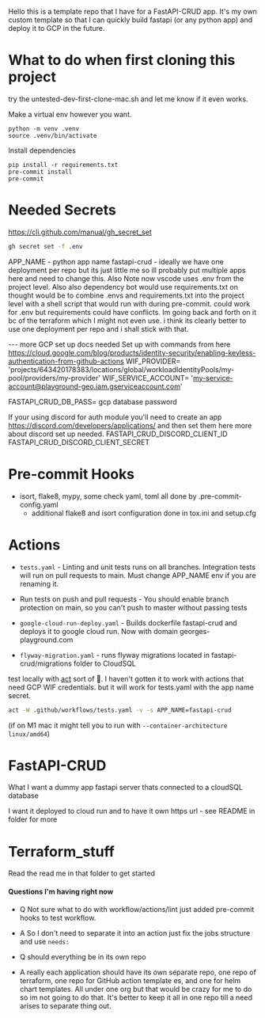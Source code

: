 Hello this is a template repo that I have for a FastAPI-CRUD app. It's my own custom template so that I can quickly build fastapi (or any python app) and deploy it to GCP in the future.

# What to do when first cloning this project
try the untested-dev-first-clone-mac.sh and let me know if it even works.

Make a virtual env however you want.
```
python -m venv .venv
source .venv/bin/activate
```

Install dependencies
```
pip install -r requirements.txt
pre-commit install
pre-commit
```

# Needed Secrets
https://cli.github.com/manual/gh_secret_set
```sh
gh secret set -f .env
```

APP_NAME - python app name fastapi-crud - ideally we have one deployment per repo but its just little me so ill probably put multiple apps here and need to change this. Also Note now vscode uses .env from the project level. Also also dependency bot would use requirements.txt on thought would be to combine .envs and requirements.txt into the project level with a shell script that would run with during pre-commit. could work for .env but requirements could have conflicts. Im going back and forth on it bc of the terraform which I might not even use. i think its clearly better to use one deployment per repo and i shall stick with that.

--- more GCP set up docs needed
Set up with commands from here https://cloud.google.com/blog/products/identity-security/enabling-keyless-authentication-from-github-actions
WIF_PROVIDER= 'projects/643420178383/locations/global/workloadIdentityPools/my-pool/providers/my-provider'
WIF_SERVICE_ACCOUNT= 'my-service-account@playground-geo.iam.gserviceaccount.com'

FASTAPI_CRUD_DB_PASS= gcp database password


If your using discord for auth module you'll need to create an app https://discord.com/developers/applications/ and then set them here more about discord set up needed.
FASTAPI_CRUD_DISCORD_CLIENT_ID
FASTAPI_CRUD_DISCORD_CLIENT_SECRET


# Pre-commit Hooks
- isort, flake8, mypy, some check yaml, toml all done by .pre-commit-config.yaml
  - additional flake8 and isort configuration done in tox.ini and setup.cfg

# Actions
- `tests.yaml` - Linting and unit tests runs on all branches. Integration tests will run on pull requests to main.
 Must change APP_NAME env if you are renaming it.
- Run tests on push and pull requests - You should enable branch protection on main, so you can't push to master without passing tests

- `google-cloud-run-deploy.yaml` - Builds dockerfile fastapi-crud and deploys it to google cloud run. Now with domain georges-playground.com

- `flyway-migration.yaml` - runs flyway migrations located in fastapi-crud/migrations folder to CloudSQL


test locally with [act](https://github.com/nektos/act) sort of :shrug:. I haven't gotten it to work with actions that need GCP WIF credentials. but it will work for tests.yaml with the app name secret.
```sh
act -W .github/workflows/tests.yaml -v -s APP_NAME=fastapi-crud
```
(if on M1 mac it might tell you to run with `--container-architecture linux/amd64`)

# FastAPI-CRUD
What I want a dummy app fastapi server thats connected to a cloudSQL database

I want it deployed to cloud run and to have it own https url - see README in folder for more


# Terraform_stuff
Read the read me in that folder to get started

#### Questions I'm having right now

- Q Not sure what to do with workflow/actions/lint just added pre-commit hooks to test workflow.
- A So I don't need to separate it into an action just fix the jobs structure and use `needs:`

- Q should everything be in its own repo
- A really each application should have its own separate repo, one repo of terraform, one repo for GitHub action template
es, and one for helm chart templates. All under one org but that would be crazy for me to do so im not going to do that.
It's better to keep it all in one repo till a need arises to separate thing out.
